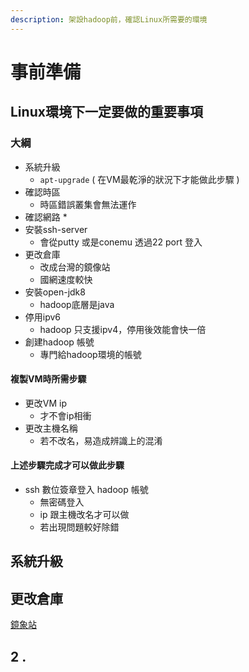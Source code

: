 ```yaml
---
description: 架設hadoop前，確認Linux所需要的環境
---
```


# 事前準備

## Linux環境下一定要做的重要事項

### 大綱

* 系統升級
  * `apt-upgrade`  \( 在VM最乾淨的狀況下才能做此步驟 \)
* 確認時區
  * 時區錯誤叢集會無法運作
* 確認網路
  * 
* 安裝ssh-server
  * 會從putty 或是conemu 透過22 port 登入
* 更改倉庫 
  * 改成台灣的鏡像站
  * 國網速度較快
* 安裝open-jdk8
  * hadoop底層是java
* 停用ipv6 
  * hadoop 只支援ipv4，停用後效能會快一倍
* 創建hadoop 帳號
  * 專門給hadoop環境的帳號

#### 複製VM時所需步驟

* 更改VM ip
  * 才不會ip相衝
* 更改主機名稱
  * 若不改名，易造成辨識上的混淆

#### 上述步驟完成才可以做此步驟

* ssh 數位簽章登入 hadoop 帳號 
  * 無密碼登入
  * ip 跟主機改名才可以做
  * 若出現問題較好除錯

## 系統升級

## 更改倉庫

[鏡象站](https://launchpad.net/ubuntu/+cdmirrors)

## 2 . 

